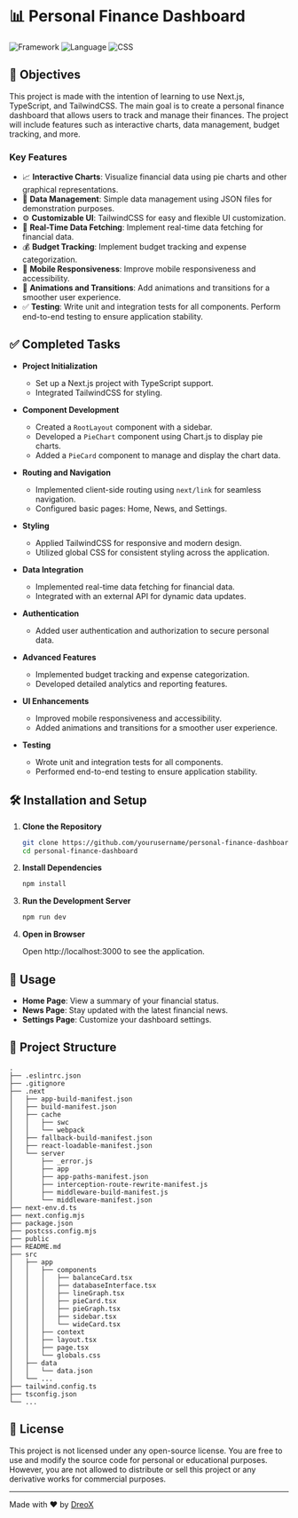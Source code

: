 # 📊 Personal Finance Dashboard

![Framework](https://img.shields.io/badge/framework-Next.js-000000.svg)
![Language](https://img.shields.io/badge/language-TypeScript-007ACC.svg)
![CSS](https://img.shields.io/badge/css-TailwindCSS-38B2AC.svg)

## 🎯 Objectives

This project is made with the intention of learning to use Next.js, TypeScript, and TailwindCSS. The main goal is to create a personal finance dashboard that allows users to track and manage their finances. The project will include features such as interactive charts, data management, budget tracking, and more.

### Key Features

- 📈 **Interactive Charts**: Visualize financial data using pie charts and other graphical representations.
- 📁 **Data Management**: Simple data management using JSON files for demonstration purposes.
- ⚙️ **Customizable UI**: TailwindCSS for easy and flexible UI customization.
- 🔄 **Real-Time Data Fetching**: Implement real-time data fetching for financial data.
- 💰 **Budget Tracking**: Implement budget tracking and expense categorization.
- 📱 **Mobile Responsiveness**: Improve mobile responsiveness and accessibility.
- 🎨 **Animations and Transitions**: Add animations and transitions for a smoother user experience.
- ✅ **Testing**: Write unit and integration tests for all components. Perform end-to-end testing to ensure application stability.

## ✅ Completed Tasks

- **Project Initialization**

  - Set up a Next.js project with TypeScript support.
  - Integrated TailwindCSS for styling.

- **Component Development**

  - Created a `RootLayout` component with a sidebar.
  - Developed a `PieChart` component using Chart.js to display pie charts.
  - Added a `PieCard` component to manage and display the chart data.

- **Routing and Navigation**

  - Implemented client-side routing using `next/link` for seamless navigation.
  - Configured basic pages: Home, News, and Settings.

- **Styling**

  - Applied TailwindCSS for responsive and modern design.
  - Utilized global CSS for consistent styling across the application.

- **Data Integration**

  - Implemented real-time data fetching for financial data.
  - Integrated with an external API for dynamic data updates.

- **Authentication**

  - Added user authentication and authorization to secure personal data.

- **Advanced Features**

  - Implemented budget tracking and expense categorization.
  - Developed detailed analytics and reporting features.

- **UI Enhancements**

  - Improved mobile responsiveness and accessibility.
  - Added animations and transitions for a smoother user experience.

- **Testing**
  - Wrote unit and integration tests for all components.
  - Performed end-to-end testing to ensure application stability.

## 🛠️ Installation and Setup

1. **Clone the Repository**

   ```sh
   git clone https://github.com/yourusername/personal-finance-dashboard.git
   cd personal-finance-dashboard
   ```

2. **Install Dependencies**

   ```sh
   npm install
   ```

3. **Run the Development Server**

   ```sh
   npm run dev
   ```

4. **Open in Browser**

   Open http://localhost:3000 to see the application.

## 🚀 Usage

- **Home Page**: View a summary of your financial status.
- **News Page**: Stay updated with the latest financial news.
- **Settings Page**: Customize your dashboard settings.

## 📂 Project Structure

```plaintext
.
├── .eslintrc.json
├── .gitignore
├── .next
│   ├── app-build-manifest.json
│   ├── build-manifest.json
│   ├── cache
│   │   ├── swc
│   │   └── webpack
│   ├── fallback-build-manifest.json
│   ├── react-loadable-manifest.json
│   └── server
│       ├── _error.js
│       ├── app
│       ├── app-paths-manifest.json
│       ├── interception-route-rewrite-manifest.js
│       ├── middleware-build-manifest.js
│       └── middleware-manifest.json
├── next-env.d.ts
├── next.config.mjs
├── package.json
├── postcss.config.mjs
├── public
├── README.md
├── src
│   ├── app
│   │   ├── components
│   │   │   ├── balanceCard.tsx
│   │   │   ├── databaseInterface.tsx
│   │   │   ├── lineGraph.tsx
│   │   │   ├── pieCard.tsx
│   │   │   ├── pieGraph.tsx
│   │   │   ├── sidebar.tsx
│   │   │   └── wideCard.tsx
│   │   ├── context
│   │   ├── layout.tsx
│   │   ├── page.tsx
│   │   └── globals.css
│   ├── data
│   │   └── data.json
│   └── ...
├── tailwind.config.ts
├── tsconfig.json
└── ...
```

## 📜 License

This project is not licensed under any open-source license. You are free to use and modify the source code for personal or educational purposes. However, you are not allowed to distribute or sell this project or any derivative works for commercial purposes.

---

Made with ❤️ by [DreoX](https://github.com/SPoretti)
